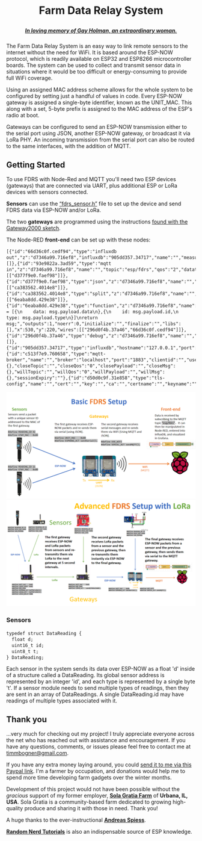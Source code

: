 # <p align="center">Farm Data Relay System
##### <p align="center">[***In loving memory of Gay Holman, an extraordinary woman.***](https://www.facebook.com/CFECI/posts/2967989419953119) #####

The Farm Data Relay System is an easy way to link remote sensors to the internet without the need for WiFi. It is based around the ESP-NOW protocol, which is readily available on ESP32 and ESP8266 microcontroller boards. The system can be used to collect and transmit sensor data in situations where it would be too difficult or energy-consuming to provide full WiFi coverage. 

Using an assigned MAC address scheme allows for the whole system to be configured by setting just a handful of values in code.  Every ESP-NOW gateway is assigned a single-byte identifier, known as the UNIT_MAC. This along with a set, 5-byte prefix is assigned to the MAC address of the ESP's radio at boot. 

Gateways can be configured to send an ESP-NOW transmission either to the serial port using JSON, another ESP-NOW gateway, or broadcast it via LoRa PHY. An incoming transmission from the serial port can also be routed to the same interfaces, with the addition of MQTT.

## Getting Started
To use FDRS with Node-Red and MQTT you'll need two ESP devices (gateways) that are connected via UART, plus additional ESP or LoRa devices with sensors connected.

  **Sensors** can use the [“fdrs_sensor.h”](https://github.com/timmbogner/Farm-Data-Relay-System/tree/main/FDRS_Sensor2000) file to set up the device and send FDRS data via ESP-NOW and/or LoRa. 
  
The two **gateways** are programmed using the instructions [found with the Gateway2000 sketch](https://github.com/timmbogner/Farm-Data-Relay-System/tree/main/FDRS_Gateway2000).
 
The Node-RED **front-end** can be set up with these nodes:
  ```
[{"id":"66d36c0f.cedf94","type":"influxdb out","z":"d7346a99.716ef8","influxdb":"905dd357.34717","name":"","measurement":"DataReading","precision":"","retentionPolicy":"","database":"database","precisionV18FluxV20":"ms","retentionPolicyV18Flux":"","org":"the_organization","bucket":"bkt","x":760,"y":240,"wires":[]},{"id":"93e9822a.3ad59","type":"mqtt in","z":"d7346a99.716ef8","name":"","topic":"esp/fdrs","qos":"2","datatype":"auto","broker":"c513f7e9.760658","nl":false,"rap":true,"rh":0,"x":170,"y":220,"wires":[["d377f9e0.faef98"]]},{"id":"d377f9e0.faef98","type":"json","z":"d7346a99.716ef8","name":"","property":"payload","action":"obj","pretty":false,"x":290,"y":220,"wires":[["ca383562.4014e8"]]},{"id":"ca383562.4014e8","type":"split","z":"d7346a99.716ef8","name":"","splt":"\\n","spltType":"str","arraySplt":1,"arraySpltType":"len","stream":false,"addname":"","x":410,"y":220,"wires":[["6eaba8dd.429e38"]]},{"id":"6eaba8dd.429e38","type":"function","z":"d7346a99.716ef8","name":"Fields","func":"msg.payload = [{\n    data: msg.payload.data\n},{\n    id: msg.payload.id,\n    type: msg.payload.type\n}]\nreturn msg;","outputs":1,"noerr":0,"initialize":"","finalize":"","libs":[],"x":530,"y":220,"wires":[["296d0f4b.37a46","66d36c0f.cedf94"]]},{"id":"296d0f4b.37a46","type":"debug","z":"d7346a99.716ef8","name":"","active":true,"tosidebar":true,"console":false,"tostatus":false,"complete":"false","statusVal":"","statusType":"auto","x":670,"y":200,"wires":[]},{"id":"905dd357.34717","type":"influxdb","hostname":"127.0.0.1","port":"8086","protocol":"http","database":"database","name":"","usetls":false,"tls":"d50d0c9f.31e858","influxdbVersion":"2.0","url":"http://localhost:8086","rejectUnauthorized":true},{"id":"c513f7e9.760658","type":"mqtt-broker","name":"","broker":"localhost","port":"1883","clientid":"","usetls":false,"protocolVersion":"4","keepalive":"60","cleansession":true,"birthTopic":"","birthQos":"0","birthPayload":"","birthMsg":{},"closeTopic":"","closeQos":"0","closePayload":"","closeMsg":{},"willTopic":"","willQos":"0","willPayload":"","willMsg":{},"sessionExpiry":""},{"id":"d50d0c9f.31e858","type":"tls-config","name":"","cert":"","key":"","ca":"","certname":"","keyname":"","caname":"","servername":"","verifyservercert":false}]
```
  
![Basic](/FDRS_Gateway2000/Basic_Setup.png)
![Advanced](/FDRS_Gateway2000/Advanced_Setup_LoRa.png)
### Sensors
```
typedef struct DataReading {
  float d;
  uint16_t id;
  uint8_t t;
} DataReading;
```
Each sensor in the system sends its data over ESP-NOW as a float 'd' inside of a structure called a DataReading. Its global sensor address is represented by an integer 'id', and each type is represented by a single byte 't'.  If a sensor module needs to send multiple types of readings, then they are sent in an array of DataReadings. A single DataReading.id may have readings of multiple types associated with it.

## Thank you
...very much for checking out my project! I truly appreciate everyone across the net who has reached out with assistance and encouragement. If you have any questions, comments, or issues please feel free to contact me at timmbogner@gmail.com.

If you have any extra money laying around, you could [send it to me via this Paypal link](https://www.paypal.com/donate/?business=F2MYGWWTGG5PN&no_recurring=0&item_name=Anything+helps%21&currency_code=USD). I'm a farmer by occupation, and donations would help me to spend more time developing farm gadgets over the winter months. 

Development of this project would not have been possible without the *gracious* support of my former employer, [**Sola Gratia Farm**](https://www.solagratiacsa.com/) of **Urbana, IL, USA**.  Sola Gratia is a community-based farm dedicated to growing high-quality produce and sharing it with those in need. Thank you!
  
A huge thanks to the ever-instructional [**Andreas Spiess**](https://www.youtube.com/channel/UCu7_D0o48KbfhpEohoP7YSQ).
  
[**Random Nerd Tutorials**](https://randomnerdtutorials.com/) is also an indispensable source of ESP knowledge.
